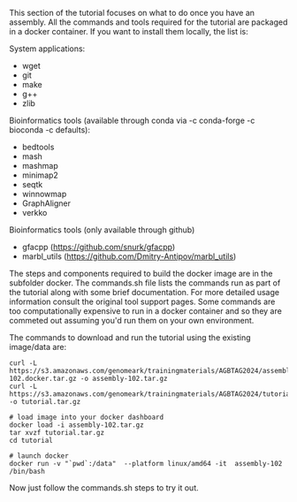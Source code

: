 This section of the tutorial focuses on what to do once you have an assembly. All the commands and tools required for the tutorial are packaged in a docker container. If you want to install them locally, the list is:

System applications:
- wget
- git
- make
- g++
- zlib

Bioinformatics tools (available through conda via -c conda-forge -c bioconda -c defaults):
- bedtools
- mash
- mashmap
- minimap2
- seqtk
- winnowmap
- GraphAligner
- verkko
  
Bioinformatics tools (only available through github)
- gfacpp (https://github.com/snurk/gfacpp)
- marbl_utils (https://github.com/Dmitry-Antipov/marbl_utils)

The steps and components required to build the docker image are in the subfolder docker. The commands.sh file lists the commands run as part of the tutorial along with some brief documentation. For more detailed usage information consult the original tool support pages. Some commands are too computationally expensive to run in a docker container and so they are commeted out assuming you'd run them on your own environment.

The commands to download and run the tutorial using the existing image/data are:

    curl -L https://s3.amazonaws.com/genomeark/trainingmaterials/AGBTAG2024/assembly-102.docker.tar.gz -o assembly-102.tar.gz
    curl -L https://s3.amazonaws.com/genomeark/trainingmaterials/AGBTAG2024/tutorial_assembly_data.tar.gz -o tutorial.tar.gz

    # load image into your docker dashboard
    docker load -i assembly-102.tar.gz
    tar xvzf tutorial.tar.gz
    cd tutorial

    # launch docker
    docker run -v "`pwd`:/data"  --platform linux/amd64 -it  assembly-102 /bin/bash

Now just follow the commands.sh steps to try it out.
